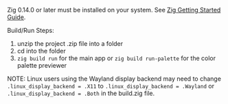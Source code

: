 Zig 0.14.0 or later must be installed on your system. See [Zig Getting Started Guide](https://ziglang.org/learn/getting-started/).

Build/Run Steps:
1. unzip the project .zip file into a folder
2. cd into the folder
3. `zig build run` for the main app or `zig build run-palette` for the color palette previewer

NOTE: Linux users using the Wayland display backend may need to change `.linux_display_backend = .X11` to `.linux_display_backend = .Wayland` or `.linux_display_backend = .Both` in the build.zig file.

